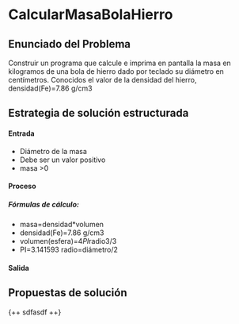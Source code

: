 # CalcularMasaBolaHierro

## Enunciado del Problema

Construir un programa que calcule e imprima en pantalla la masa en kilogramos de una bola de hierro dado por teclado su diámetro en centímetros. Conocidos el valor de la densidad del hierro, densidad(Fe)=7.86 g/cm3

## Estrategia de solución estructurada

#### Entrada
- Diámetro de la masa
 - Debe ser un valor positivo
  - masa >0

#### Proceso
##### Fórmulas de cálculo:
- masa=densidad*volumen
- densidad(Fe)=7.86 g/cm3
- volumen(esfera)=4*PI*radio3/3
-  PI=3.141593
radio=diámetro/2


#### Salida




## Propuestas de solución
{++ sdfasdf ++}
